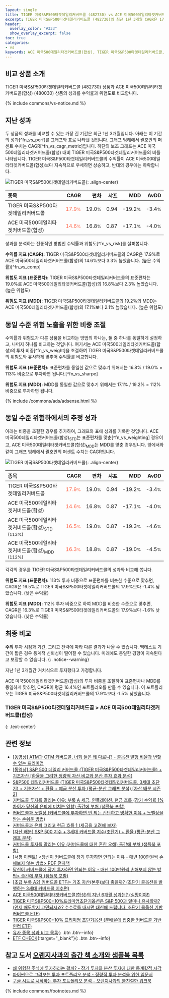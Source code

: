 ```yaml
---
layout: single
title: TIGER 미국S&P500타겟데일리커버드콜 (482730) vs ACE 미국500데일리타겟커버드콜(합성) (480030)
excerpt: TIGER 미국S&P500타겟데일리커버드콜 (482730)의 최근 1년 3개월 CAGR은 17.9%로 ACE 미국500데일리타겟커버드콜(합성) (480030)의 14.6%보다 3.3% 높았습니다.
header:
  overlay_color: "#333"
  show_overlay_excerpt: false
toc: true
categories:
- vs
keywords: ACE 미국500데일리타겟커버드콜(합성), TIGER 미국S&P500타겟데일리커버드콜, TIGER 미국S&P500타겟데일리커버드콜 ACE 미국500데일리타겟커버드콜(합성) 비교, 482730, 480030, 482730 482730 비교
---
```


## 비교 상품 소개


TIGER 미국S&P500타겟데일리커버드콜 (482730) 상품과 ACE 미국500데일리타겟커버드콜(합성) (480030) 상품의 성과를 수익률과 위험도로 비교합니다.





{% include commons/vs-notice.md %}

## 지난 성과

두 상품의 성과를 비교할 수 있는 가장 긴 기간은 최근 1년 3개월입니다. 아래는 이 기간의 성과[^fn_vs_perf]를 그래프와 표로 나타낸 것입니다.
그래프 범례에서 괄호안의 퍼센트 수치는 CAGR[^fn_vs_cagr_metric]입니다.
하단의 보조 그래프는 ACE 미국500데일리타겟커버드콜(합성) 대비 TIGER 미국S&P500타겟데일리커버드콜의 비를 나타냅니다.
TIGER 미국S&P500타겟데일리커버드콜의 수익률이 ACE 미국500데일리타겟커버드콜(합성)보다 지속적으로 우세하면 상승하고, 반대의 경우에는 하락합니다.

![TIGER 미국S&P500타겟데일리커버드콜](/vs/images/482730-vs-480030_dual.png){: .align-center}

| **종목** | **CAGR** | **편차** | **샤프** | **MDD** | **AvDD** |
| :------------ | ------: | -----------: | -------: | ------: | -------: |
| TIGER 미국S&P500타겟데일리커버드콜 | <span style="color: tomato">17.9<small>%</small></span> | 19.0<small>%</small> | 0.94 | -19.2<small>%</small> | -3.4<small>%</small> |
| ACE 미국500데일리타겟커버드콜(합성) | <span style="color: tomato">14.6<small>%</small></span> | 16.8<small>%</small> | 0.87 | -17.1<small>%</small> | -4.0<small>%</small> |

<!-- more -->


성과를 분석하는 전통적인 방법인 수익률과 위험도[^fn_vs_risk]를 살펴봅니다.

**수익률 지표 (CAGR):** TIGER 미국S&P500타겟데일리커버드콜의 CAGR은 17.9%로 ACE 미국500데일리타겟커버드콜(합성)의 14.6%보다 3.3% 높았습니다. (높은 수익률)[^fn_vs_comp]

**위험도 지표 (표준편차):** TIGER 미국S&P500타겟데일리커버드콜의 표준편차는 19.0%로 ACE 미국500데일리타겟커버드콜(합성)의 16.8%보다 2.3% 높았습니다. (높은 위험도)

**위험도 지표 (MDD):** TIGER 미국S&P500타겟데일리커버드콜의 19.2%의 MDD는 ACE 미국500데일리타겟커버드콜(합성)의 17.1%보다 2.1% 높았습니다. (높은 위험도)



## 동일 수준 위험 노출을 위한 비중 조절

수익률과 위험도가 다른 상품을 비교하는 방법의 하나는, 둘 중 하나를 동일하게 설정하고, 나머지 하나를 비교하는 것입니다.
여기서는 ACE 미국500데일리타겟커버드콜(합성)의 투자 비중[^fn_vs_weight]을 조절하여 TIGER 미국S&P500타겟데일리커버드콜의 위험도와 유사하게 맞추어 수익률를 비교합니다.

**위험도 지표 (표준편차):** 표준편차를 동일한 값으로 맞추기 위해서는 16.8% / 19.0% = 113% 비중으로 투자하면 됩니다.[^fn_vs_sharpe]

**위험도 지표 (MDD):** MDD를 동일한 값으로 맞추기 위해서는 17.1% / 19.2% = 112% 비중으로 투자하면 됩니다.


{% include /commons/ads/adsense.html %}



## 동일 수준 위험하에서의 추정 성과

아래는 비중을 조절한 경우를 추가하여, 그래프와 표에 성과를 기록한 것입니다.
ACE 미국500데일리타겟커버드콜(합성)<sub>STD</sub>는 표준편차를 맞춘[^fn_vs_weighting] 경우이고, ACE 미국500데일리타겟커버드콜(합성)<sub>MDD</sub>는 MDD를 맞춘 경우입니다.
앞에서와 같이 그래프 범례에서 괄호안의 퍼센트 수치는 CAGR입니다.


![TIGER 미국S&P500타겟데일리커버드콜](/vs/images/482730-vs-480030.png){: .align-center}



| **종목** | **CAGR** | **편차** | **샤프** | **MDD** | **AvDD** |
| :------------ | ------: | -----------: | -------: | ------: | -------: |
| TIGER 미국S&P500타겟데일리커버드콜 | <span style="color: tomato">17.9<small>%</small></span> | 19.0<small>%</small> | 0.94 | -19.2<small>%</small> | -3.4<small>%</small> |
| ACE 미국500데일리타겟커버드콜(합성) | <span style="color: tomato">14.6<small>%</small></span> | 16.8<small>%</small> | 0.87 | -17.1<small>%</small> | -4.0<small>%</small> |
| ACE 미국500데일리타겟커버드콜(합성)<sub>STD</sub> <small>(113%)</small> | <span style="color: tomato">16.5<small>%</small></span> | 19.0<small>%</small> | 0.87 | -19.3<small>%</small> | -4.6<small>%</small> |
| ACE 미국500데일리타겟커버드콜(합성)<sub>MDD</sub> <small>(112%)</small> | <span style="color: tomato">16.3<small>%</small></span> | 18.8<small>%</small> | 0.87 | -19.0<small>%</small> | -4.5<small>%</small> |



각각의 경우를 TIGER 미국S&P500타겟데일리커버드콜의 성과와 비교해 봅니다.

**위험도 지표 (표준편차):** 113% 투자 비중으로 표준편차를 비슷한 수준으로 맞추면, CAGR은 16.5%로 TIGER 미국S&P500타겟데일리커버드콜의 17.9%보다 -1.4% 낮았습니다. (낮은 수익률)

**위험도 지표 (MDD):** 112% 투자 비중으로 하여 MDD를 비슷한 수준으로 맞추면, CAGR은 16.3%로 TIGER 미국S&P500타겟데일리커버드콜의 17.9%보다 -1.6% 낮았습니다. (낮은 수익률)




## 최종 비교

**주의** 투자 시점과 기간, 그리고 전략에 따라 다른 결과가 나올 수 있습니다. 백테스트 기간이 짧은 경우 통계적 신뢰성이 떨어질 수 있습니다. 미래에도 동일한 경향이 지속된다고 보장할 수 없습니다.
{: .notice--warning}

지난 1년 3개월간 거치식으로 투자했다고 가정합니다.

ACE 미국500데일리타겟커버드콜(합성)의 투자 비중을 조절하여 표준편차나 MDD를 동일하게 맞추면, CAGR이 평균 16.4%인 포트폴리오를 만들 수 있습니다.
이 포트폴리오는 TIGER 미국S&P500타겟데일리커버드콜의 17.9%보다 -1.5% 낮았습니다.

### TIGER 미국S&P500타겟데일리커버드콜 &gt; ACE 미국500데일리타겟커버드콜(합성)
{: .text-center}


## 관련 정보

- [[동영상] ATM과 OTM 커버드콜, 너희 둘은 왜 다르니? - 콜옵션 발행 비율과 변할 수 있는 프리미엄](https://youtu.be/aKLe9ni6Nzo)
- [[동영상] S&P 500 데일리 커버드콜 (TIGER 미국S&P500타겟데일리커버드콜) + 기초자산 [환율을 고려한 정량적 자산 비교와 분산 투자 효과 분석]](https://youtu.be/hX_TawEflp4)
- [S&P500 데일리커버드콜 (TIGER 미국S&P500타겟데일리커버드콜, 3세대 초단기) + 기초자산 + 환율 + 예금 분산 투자 (평균-분산 그래프 분석) [자산 배분 시즌 2]](https://m.blog.naver.com/onuri2005/223928913453)
- [커버드콜 투자를 말리는 이유: 부록 A 세금, 인플레이션, 현금 흐름 (장기 수익률 1% 차이가 당신의 은퇴에 미치는 영향) 출간에 부쳐 (샘플북 포함)](https://kongdori.tistory.com/484)
- [커버드콜과 노벨상 (커버드콜에 투자하면 안 되는 간단하고 명확한 이유 + 노벨상을 받는 손쉬운 방법)](https://kongdori.tistory.com/483)
- [커버드콜과 은퇴 그리고 현금 흐름 1 (세금을 고려해 보자)](https://kongdori.tistory.com/478)
- [[자산 배분] S&P 500 지수 + 3세대 커버드콜 지수(초단기) + 환율 (평균-분산 그래프 분석)](https://kongdori.tistory.com/475)
- [커버드콜 투자를 말리는 이유 (커버드콜에 대한 흔한 오해) 출간에 부쳐 (샘플북 포함)](https://kongdori.tistory.com/473)
- [[서평 이벤트] <당신이 커버드콜에 장기 투자하면 안되는 이유 - 매년 100만원씩 손해보지 않는 방법> PDF 전자책](https://m.blog.naver.com/onuri2005/223783587701)
- [당신이 커버드콜에 장기 투자하면 안되는 이유 - 매년 100만원씩 손해보지 않는 방법> 출간에 부쳐 (샘플북 포함)](https://kongdori.tistory.com/403)
- [[초급 부록 A2] 커버드콜 ETF는 기초 자산(본주)보다 좋을까? (초단기 콜옵션을 발행하는 3세대 커버드콜 지수편)](https://kongdori.tistory.com/389)
- [ACE 미국500데일리타겟커버드콜(합성)의 지난 6개월 성과는? (실망이야!)](https://kongdori.tistory.com/355)
- [TIGER 미국S&P500+10%프리미엄초단기옵션은 S&P 500과 얼마나 유사할까? (언제 매도할지 고민되시죠? 수수료를 내시면 대신해 드립니다. 초단기 콜옵션 기반 커버드콜 ETF)](https://kongdori.tistory.com/293)
- [TIGER 미국S&P500+10% 프리미엄 초단기옵션 (분배율에 집중한 커버드콜 기반 인컴 ETF)](https://kongdori.tistory.com/245)
- [유사 종목 성과 비교 목록](/vs/){: .btn .btn--info}
- [ETF CHECK](https://www.etfcheck.co.kr/mobile/etpitem/480030/compare?compCode%5B%5D=482730){:target="_blank"}{: .btn .btn--info}


## 참고 도서 [오렌지사과의 출간 책 소개와 샘플북 목록](https://kongdori.tistory.com/691)

- [왜 위험한 주식에 투자하라는 걸까? - 장기 투자와 분산 투자에 대한 통계학적 시각](https://kongdori.tistory.com/421)
- [파이썬으로 그려보는 투자 포트폴리오 분석  - 정량적 투자 분석을 위한 입문서](https://kongdori.tistory.com/643)
- [구글 시트로 시작하는 투자 포트폴리오 분석 - 오렌지사과의 불친절한 워크북](https://kongdori.tistory.com/449)

{% include commons/footnotes.md %}